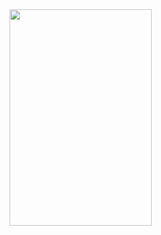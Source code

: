 
<img src="https://raw.githubusercontent.com/iamjackslayer/cloud-function-crud-example/master/lib/assets/usecase.gif" width="250" height="380" />
